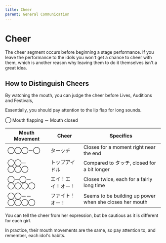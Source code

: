 ```yaml
---
title: Cheer
parent: General Communication
---
```


# Cheer

The cheer segment occurs before beginning a stage performance. If you leave the performance to the idols you won't get a chance to cheer with them, which is another reason why leaving them to do it themselves isn't a great idea.

## How to Distinguish Cheers

By watching the mouth, you can judge the cheer before Lives, Auditions and Festivals, 

Essentially, you should pay attention to the lip flap for long sounds.

◯ Mouth flapping    － Mouth closed

| Mouth Movement  | Cheer            | Specifics                                               |
|-----------------|------------------|---------------------------------------------------------|
| ◯◯◯－◯       | ターッチ         | Closes for a moment right near the end                  |
| ◯◯－◯◯◯     | トップアイドル    | Compared to タッチ, closed for a bit longer              |
| ◯－◯－◯◯◯◯ | エイ！エイ！オー！ | Closes twice, each for a fairly long time               |
| ◯◯－－◯◯◯◯ | ファイト！オー！   | Seems to be building up power when she closes her mouth |

You can tell the cheer from her expression, but be cautious as it is different for each girl.

In practice, their mouth movements are the same, so pay attention to, and remember, each idol's habits.
